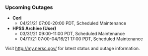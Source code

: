 ### Upcoming Outages 

- **Cori**
    - 04/21/21 07:00-20:00 PDT, Scheduled Maintenance
- **HPSS Archive (User)** 
    - 03/31/21 09:00-11:00 PDT, Scheduled Maintenance
    - 04/11/21 07:00-04/16/21 17:00 PDT, Scheduled Maintenance

Visit <http://my.nersc.gov/> for latest status and outage information.
